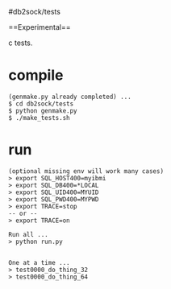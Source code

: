 #db2sock/tests

==Experimental==

c tests. 

# compile

```
(genmake.py already completed) ...
$ cd db2sock/tests
$ python genmake.py
$ ./make_tests.sh
```

# run
```
(optional missing env will work many cases)
> export SQL_HOST400=myibmi
> export SQL_DB400=*LOCAL
> export SQL_UID400=MYUID
> export SQL_PWD400=MYPWD
> export TRACE=stop
-- or --
> export TRACE=on

Run all ...
> python run.py


One at a time ...
> test0000_do_thing_32
> test0000_do_thing_64

```

